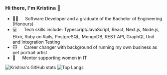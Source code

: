 ### Hi there, I'm Kristina 🖖

- 👩‍💻   Software Developer and a graduate of the Bachelor of Engineering (Honours)
- 💻   Tech skills include: Typescript/JavaScript, React, Next.js, Node.js, Elixir, Ruby on Rails, PostgreSQL, MongoDB, REST API, GraphQl, Unit and Integration Testing
- 🐱   Career changer with background of running my own business as pet portrait artist 
- 🎀   Mentor supporting women in IT

![Kristina's GitHub stats](https://github-readme-stats.vercel.app/api?username=kristinabrueva&show_icons=true&theme=jolly&count_private=true&hide=contribs)
![Top Langs](https://github-readme-stats.vercel.app/api/top-langs/?username=kristinabrueva&layout=compact&theme=jolly)
